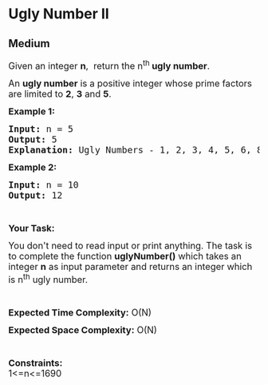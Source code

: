 # Ugly Number II
## Medium
<div class="problems_problem_content__Xm_eO"><p><span style="font-size:18px">Given an integer <strong>n</strong>,&nbsp;&nbsp;return the n<sup>th&nbsp;</sup><strong>ugly number</strong>.</span></p>

<p><span style="font-size:18px">An&nbsp;<strong>ugly number</strong>&nbsp;is a positive integer whose prime factors are limited to <strong>2</strong>, <strong>3</strong> and <strong>5</strong>.</span></p>

<p><span style="font-size:18px"><strong>Example 1:</strong></span></p>

<pre><span style="font-size:18px"><strong>Input: </strong>n = 5</span>
<span style="font-size:18px"><strong>Output: </strong>5</span>
<span style="font-size:18px"><strong>Explanation: </strong>Ugly Numbers - 1, 2, 3, 4, 5, 6, 8, 9, 10, 12</span></pre>

<p><strong><span style="font-size:18px">Example 2:</span></strong></p>

<pre><span style="font-size:18px"><strong>Input:</strong> n = 10</span>
<span style="font-size:18px"><strong>Output:</strong> 12</span></pre>

<p>&nbsp;</p>

<p><span style="font-size:18px"><strong>Your Task:</strong></span></p>

<p><span style="font-size:18px">You don't need to read input or print anything. The task is to complete the function <strong>uglyNumber()</strong> which takes an integer&nbsp;<strong>n</strong>&nbsp;as input parameter and returns an integer&nbsp;which is n<sup>th</sup> ugly number.</span></p>

<p>&nbsp;</p>

<p><span style="font-size:18px"><strong>Expected Time Complexity:</strong> O(N)</span></p>

<p><span style="font-size:18px"><strong>Expected Space Complexity:</strong> O(N)</span></p>

<p>&nbsp;</p>

<p><span style="font-size:18px"><strong>Constraints:</strong><br>
1&lt;=n&lt;=1690</span></p>
</div>